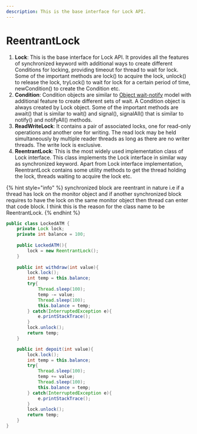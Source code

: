 ```yaml
---
description: This is the base interface for Lock API.
---
```


# ReentrantLock

1. **Lock**: This is the base interface for Lock API. It provides all the features of synchronized keyword with additional ways to create different Conditions for locking, providing timeout for thread to wait for lock. Some of the important methods are lock\(\) to acquire the lock, unlock\(\) to release the lock, tryLock\(\) to wait for lock for a certain period of time, newCondition\(\) to create the Condition etc.
2. **Condition**: Condition objects are similar to [Object wait-notify](https://www.journaldev.com/1037/java-thread-wait-notify-and-notifyall-example) model with additional feature to create different sets of wait. A Condition object is always created by Lock object. Some of the important methods are await\(\) that is similar to wait\(\) and signal\(\), signalAll\(\) that is similar to notify\(\) and notifyAll\(\) methods.
3. **ReadWriteLock**: It contains a pair of associated locks, one for read-only operations and another one for writing. The read lock may be held simultaneously by multiple reader threads as long as there are no writer threads. The write lock is exclusive.
4. **ReentrantLock**: This is the most widely used implementation class of Lock interface. This class implements the Lock interface in similar way as synchronized keyword. Apart from Lock interface implementation, ReentrantLock contains some utility methods to get the thread holding the lock, threads waiting to acquire the lock etc.

{% hint style="info" %}
synchronized block are reentrant in nature i.e if a thread has lock on the monitor object and if another synchronized block requires to have the lock on the same monitor object then thread can enter that code block. I think this is the reason for the class name to be ReentrantLock.
{% endhint %}

```java
public class LockedATM {
	private Lock lock;
	private int balance = 100;
	
	public LockedATM(){
		lock = new ReentrantLock();
	}
	
	public int withdraw(int value){
		lock.lock();
		int temp = this.balance;
		try{
			Thread.sleep(100);
			temp -= value;
			Thread.sleep(100);
			this.balance = temp;
		} catch(InterruptedException e){
			e.printStackTrace();
		}
		lock.unlock();
		return temp;
	}

	public int depoit(int value){
		lock.lock();
		int temp = this.balance;
		try{
			Thread.sleep(100);
			temp += value;
			Thread.sleep(100);
			this.balance = temp;
		} catch(InterruptedException e){
			e.printStackTrace();
		}
		lock.unlock();
		return temp;
	}
}
```

